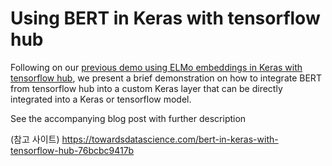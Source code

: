 # Using BERT in Keras with tensorflow hub
Following on our [previous demo using ELMo embeddings in Keras with tensorflow hub](https://github.com/strongio/keras-elmo), we present a brief demonstration on how to integrate BERT from tensorflow hub into a custom Keras layer that can be directly integrated into a Keras or tensorflow model.

See the accompanying blog post with further description

(참고 사이트)
https://towardsdatascience.com/bert-in-keras-with-tensorflow-hub-76bcbc9417b
